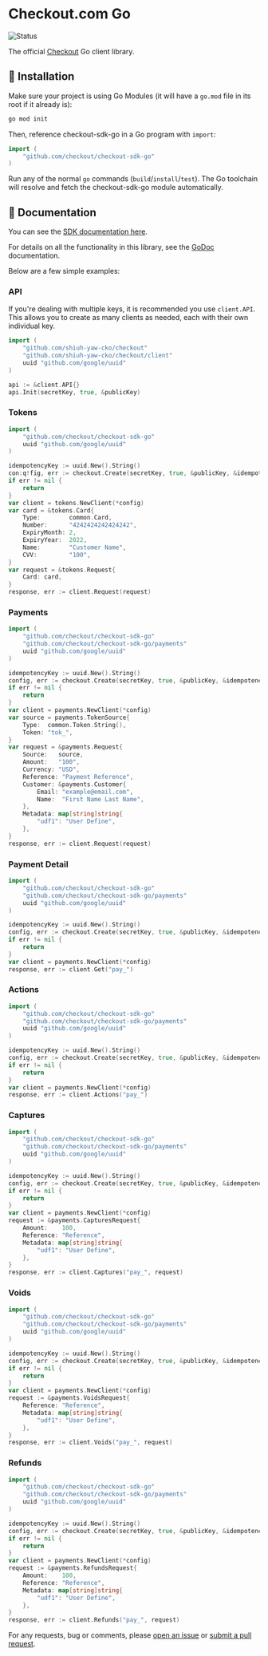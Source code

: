 # Checkout.com Go

![Status](https://img.shields.io/badge/status-BETA-red.svg)

The official [Checkout][checkout] Go client library.

## :rocket: Installation

Make sure your project is using Go Modules (it will have a `go.mod` file in its
root if it already is):

``` sh
go mod init
```

Then, reference checkout-sdk-go in a Go program with `import`:

``` go
import (
    "github.com/checkout/checkout-sdk-go"
)
```

Run any of the normal `go` commands (`build`/`install`/`test`). The Go
toolchain will resolve and fetch the checkout-sdk-go module automatically.


## :book: Documentation

You can see the [SDK documentation here][api-docs].

For details on all the functionality in this library, see the [GoDoc][godoc]
documentation.

Below are a few simple examples:

### API

If you're dealing with multiple keys, it is recommended you use `client.API`.
This allows you to create as many clients as needed, each with their own
individual key.

```go
import (
    "github.com/shiuh-yaw-cko/checkout"
    "github.com/shiuh-yaw-cko/checkout/client"
    uuid "github.com/google/uuid"
)

api := &client.API{}
api.Init(secretKey, true, &publicKey)
```

### Tokens

```go
import (
    "github.com/checkout/checkout-sdk-go"
    uuid "github.com/google/uuid"
)

idempotencyKey := uuid.New().String()
con:q!fig, err := checkout.Create(secretKey, true, &publicKey, &idempotencyKey)
if err != nil {
    return
}
var client = tokens.NewClient(*config)
var card = &tokens.Card{
    Type:        common.Card,
    Number:      "4242424242424242",
    ExpiryMonth: 2,
    ExpiryYear:  2022,
    Name:        "Customer Name",
    CVV:         "100",
}
var request = &tokens.Request{
    Card: card,
}
response, err := client.Request(request)
```

### Payments

```go
import (
    "github.com/checkout/checkout-sdk-go"
    "github.com/checkout/checkout-sdk-go/payments"
    uuid "github.com/google/uuid"
)

idempotencyKey := uuid.New().String()
config, err := checkout.Create(secretKey, true, &publicKey, &idempotencyKey)
if err != nil {
    return
}
var client = payments.NewClient(*config)
var source = payments.TokenSource{
    Type:  common.Token.String(),
    Token: "tok_",
}
var request = &payments.Request{
    Source:   source,
    Amount:   "100",
    Currency: "USD",
    Reference: "Payment Reference",
    Customer: &payments.Customer{
        Email: "example@email.com",
        Name:  "First Name Last Name",
    },
    Metadata: map[string]string{
        "udf1": "User Define",
    },
}
response, err := client.Request(request)
```

### Payment Detail

```go
import (
    "github.com/checkout/checkout-sdk-go"
    "github.com/checkout/checkout-sdk-go/payments"
    uuid "github.com/google/uuid"
)

idempotencyKey := uuid.New().String()
config, err := checkout.Create(secretKey, true, &publicKey, &idempotencyKey)
if err != nil {
    return
}
var client = payments.NewClient(*config)
response, err := client.Get("pay_")
```

### Actions

```go
import (
    "github.com/checkout/checkout-sdk-go"
    "github.com/checkout/checkout-sdk-go/payments"
    uuid "github.com/google/uuid"
)

idempotencyKey := uuid.New().String()
config, err := checkout.Create(secretKey, true, &publicKey, &idempotencyKey)
if err != nil {
    return
}
var client = payments.NewClient(*config)
response, err := client.Actions("pay_")
```

### Captures

```go
import (
    "github.com/checkout/checkout-sdk-go"
    "github.com/checkout/checkout-sdk-go/payments"
    uuid "github.com/google/uuid"
)

idempotencyKey := uuid.New().String()
config, err := checkout.Create(secretKey, true, &publicKey, &idempotencyKey)
if err != nil {
    return
}
var client = payments.NewClient(*config)
request := &payments.CapturesRequest{
    Amount:    100,
    Reference: "Reference",
    Metadata: map[string]string{
        "udf1": "User Define",
    },
}
response, err := client.Captures("pay_", request)
```

### Voids

```go
import (
    "github.com/checkout/checkout-sdk-go"
    "github.com/checkout/checkout-sdk-go/payments"
    uuid "github.com/google/uuid"
)

idempotencyKey := uuid.New().String()
config, err := checkout.Create(secretKey, true, &publicKey, &idempotencyKey)
if err != nil {
    return
}
var client = payments.NewClient(*config)
request := &payments.VoidsRequest{
    Reference: "Reference",
    Metadata: map[string]string{
        "udf1": "User Define",
    },
}
response, err := client.Voids("pay_", request)
```

### Refunds

```go
import (
    "github.com/checkout/checkout-sdk-go"
    "github.com/checkout/checkout-sdk-go/payments"
    uuid "github.com/google/uuid"
)

idempotencyKey := uuid.New().String()
config, err := checkout.Create(secretKey, true, &publicKey, &idempotencyKey)
if err != nil {
    return
}
var client = payments.NewClient(*config)
request := &payments.RefundsRequest{
    Amount:    100,
    Reference: "Reference",
    Metadata: map[string]string{
        "udf1": "User Define",
    },
}
response, err := client.Refunds("pay_", request)
```

For any requests, bug or comments, please [open an issue][issues] or [submit a
pull request][pulls].

[issues]: https://github.com/checkout/checkout-sdk-go/issues/new
[pulls]: https://github.com/checkout/checkout-sdk-go/pulls
[api-docs]: https://api-reference.checkout.com/
[checkout]: https://checkout.com
[godoc]: http://godoc.org/github.com/checkout/checkout-sdk-go
